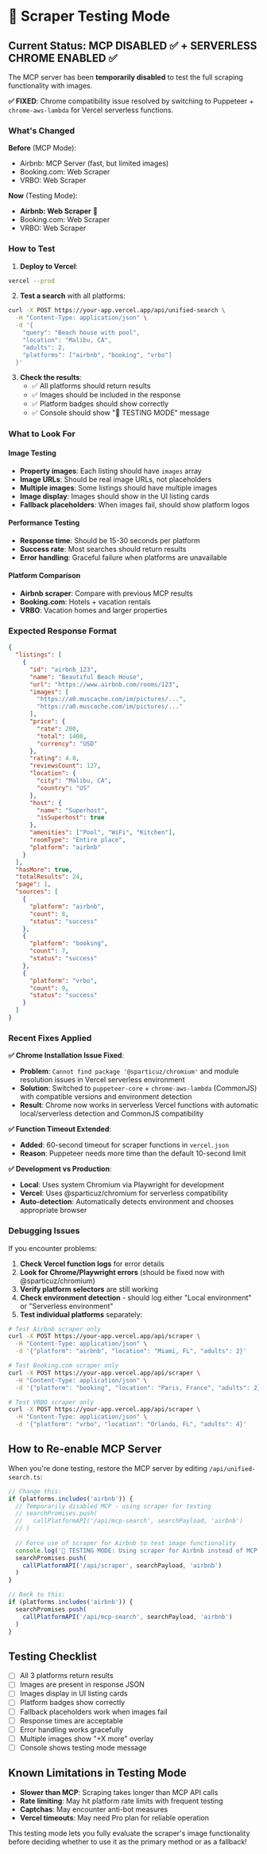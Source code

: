 # 🔧 Scraper Testing Mode

## Current Status: MCP DISABLED ✅ + SERVERLESS CHROME ENABLED ✅

The MCP server has been **temporarily disabled** to test the full scraping functionality with images.

**✅ FIXED**: Chrome compatibility issue resolved by switching to Puppeteer + `chrome-aws-lambda` for Vercel serverless functions.

### What's Changed

**Before** (MCP Mode):
- Airbnb: MCP Server (fast, but limited images)
- Booking.com: Web Scraper  
- VRBO: Web Scraper

**Now** (Testing Mode):
- **Airbnb: Web Scraper** 🔧
- Booking.com: Web Scraper
- VRBO: Web Scraper

### How to Test

1. **Deploy to Vercel**:
```bash
vercel --prod
```

2. **Test a search** with all platforms:
```bash
curl -X POST https://your-app.vercel.app/api/unified-search \
  -H "Content-Type: application/json" \
  -d '{
    "query": "Beach house with pool",
    "location": "Malibu, CA",
    "adults": 2,
    "platforms": ["airbnb", "booking", "vrbo"]
  }'
```

3. **Check the results**:
   - ✅ All platforms should return results
   - ✅ Images should be included in the response
   - ✅ Platform badges should show correctly
   - ✅ Console should show "🔧 TESTING MODE" message

### What to Look For

#### Image Testing
- **Property images**: Each listing should have `images` array
- **Image URLs**: Should be real image URLs, not placeholders
- **Multiple images**: Some listings should have multiple images
- **Image display**: Images should show in the UI listing cards
- **Fallback placeholders**: When images fail, should show platform logos

#### Performance Testing
- **Response time**: Should be 15-30 seconds per platform
- **Success rate**: Most searches should return results
- **Error handling**: Graceful failure when platforms are unavailable

#### Platform Comparison
- **Airbnb scraper**: Compare with previous MCP results
- **Booking.com**: Hotels + vacation rentals
- **VRBO**: Vacation homes and larger properties

### Expected Response Format

```json
{
  "listings": [
    {
      "id": "airbnb_123",
      "name": "Beautiful Beach House",
      "url": "https://www.airbnb.com/rooms/123",
      "images": [
        "https://a0.muscache.com/im/pictures/...",
        "https://a0.muscache.com/im/pictures/..."
      ],
      "price": {
        "rate": 200,
        "total": 1400,
        "currency": "USD"
      },
      "rating": 4.8,
      "reviewsCount": 127,
      "location": {
        "city": "Malibu, CA",
        "country": "US"
      },
      "host": {
        "name": "Superhost",
        "isSuperhost": true
      },
      "amenities": ["Pool", "WiFi", "Kitchen"],
      "roomType": "Entire place",
      "platform": "airbnb"
    }
  ],
  "hasMore": true,
  "totalResults": 24,
  "page": 1,
  "sources": [
    {
      "platform": "airbnb",
      "count": 8,
      "status": "success"
    },
    {
      "platform": "booking",
      "count": 7,
      "status": "success"
    },
    {
      "platform": "vrbo",
      "count": 9,
      "status": "success"
    }
  ]
}
```

### Recent Fixes Applied

**✅ Chrome Installation Issue Fixed**:
- **Problem**: `Cannot find package '@sparticuz/chromium'` and module resolution issues in Vercel serverless environment
- **Solution**: Switched to `puppeteer-core` + `chrome-aws-lambda` (CommonJS) with compatible versions and environment detection
- **Result**: Chrome now works in serverless Vercel functions with automatic local/serverless detection and CommonJS compatibility

**✅ Function Timeout Extended**:
- **Added**: 60-second timeout for scraper functions in `vercel.json`
- **Reason**: Puppeteer needs more time than the default 10-second limit

**✅ Development vs Production**:
- **Local**: Uses system Chromium via Playwright for development  
- **Vercel**: Uses @sparticuz/chromium for serverless compatibility
- **Auto-detection**: Automatically detects environment and chooses appropriate browser

### Debugging Issues

If you encounter problems:

1. **Check Vercel function logs** for error details
2. **Look for Chrome/Playwright errors** (should be fixed now with @sparticuz/chromium)
3. **Verify platform selectors** are still working
4. **Check environment detection** - should log either "Local environment" or "Serverless environment"
5. **Test individual platforms** separately:

```bash
# Test Airbnb scraper only
curl -X POST https://your-app.vercel.app/api/scraper \
  -H "Content-Type: application/json" \
  -d '{"platform": "airbnb", "location": "Miami, FL", "adults": 2}'

# Test Booking.com scraper only  
curl -X POST https://your-app.vercel.app/api/scraper \
  -H "Content-Type: application/json" \
  -d '{"platform": "booking", "location": "Paris, France", "adults": 2}'

# Test VRBO scraper only
curl -X POST https://your-app.vercel.app/api/scraper \
  -H "Content-Type: application/json" \
  -d '{"platform": "vrbo", "location": "Orlando, FL", "adults": 4}'
```

## How to Re-enable MCP Server

When you're done testing, restore the MCP server by editing `/api/unified-search.ts`:

```typescript
// Change this:
if (platforms.includes('airbnb')) {
  // Temporarily disabled MCP - using scraper for testing
  // searchPromises.push(
  //   callPlatformAPI('/api/mcp-search', searchPayload, 'airbnb')
  // )
  
  // Force use of scraper for Airbnb to test image functionality
  console.log('🔧 TESTING MODE: Using scraper for Airbnb instead of MCP server')
  searchPromises.push(
    callPlatformAPI('/api/scraper', searchPayload, 'airbnb')
  )
}

// Back to this:
if (platforms.includes('airbnb')) {
  searchPromises.push(
    callPlatformAPI('/api/mcp-search', searchPayload, 'airbnb')
  )
}
```

## Testing Checklist

- [ ] All 3 platforms return results
- [ ] Images are present in response JSON
- [ ] Images display in UI listing cards
- [ ] Platform badges show correctly
- [ ] Fallback placeholders work when images fail
- [ ] Response times are acceptable
- [ ] Error handling works gracefully
- [ ] Multiple images show "+X more" overlay
- [ ] Console shows testing mode message

## Known Limitations in Testing Mode

- **Slower than MCP**: Scraping takes longer than MCP API calls
- **Rate limiting**: May hit platform rate limits with frequent testing
- **Captchas**: May encounter anti-bot measures
- **Vercel timeouts**: May need Pro plan for reliable operation

This testing mode lets you fully evaluate the scraper's image functionality before deciding whether to use it as the primary method or as a fallback!